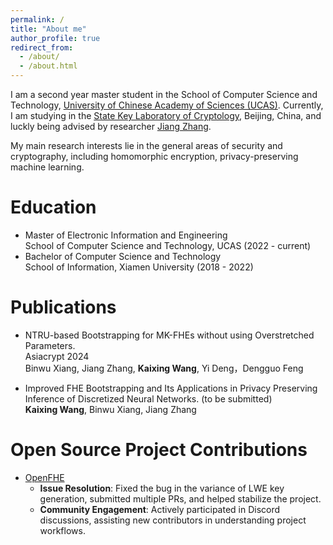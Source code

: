 ```yaml
---
permalink: /
title: "About me"
author_profile: true
redirect_from: 
  - /about/
  - /about.html
---
```


I am a second year master student in the School of Computer Science and Technology, [University of Chinese Academy of Sciences (UCAS)](https://english.ucas.ac.cn/). Currently, I am studying in the [State Key Laboratory of Cryptology](https://sca.gov.cn/sca/ztpd/qgzdsys.shtml), Beijing, China, and luckly being advised by researcher [Jiang Zhang](https://dblp.org/pid/94/2739-1.html).

My main research interests lie in the general areas of security and cryptography, including homomorphic encryption, privacy-preserving machine learning.

Education
======
- Master of Electronic Information and Engineering<br />
  School of Computer Science and Technology, UCAS (2022 - current)
- Bachelor of Computer Science and Technology<br />
  School of Information, Xiamen University (2018 - 2022)

Publications
======
- NTRU-based Bootstrapping for MK-FHEs without using Overstretched Parameters.<br />
  Asiacrypt 2024 <br />
  Binwu Xiang, Jiang Zhang, **Kaixing Wang**, Yi Deng，Dengguo Feng <br />

- Improved FHE Bootstrapping and Its Applications in Privacy Preserving Inference of Discretized Neural Networks. (to be submitted)<br />
  **Kaixing Wang**, Binwu Xiang, Jiang Zhang<br />
 


Open Source Project Contributions
======
- [OpenFHE](https://github.com/openfheorg/openfhe-development)<br />
  - **Issue Resolution**: Fixed the bug in the variance of LWE key generation, submitted multiple PRs, and helped stabilize the project.<br />
  - **Community Engagement**: Actively participated in Discord discussions, assisting new contributors in understanding project workflows.
